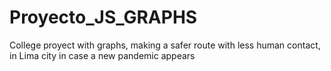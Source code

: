 # Proyecto_JS_GRAPHS
College proyect with graphs, making a safer route with less human contact,  in Lima city in case a new pandemic appears
